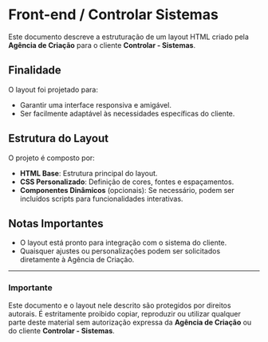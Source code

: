 # Front-end / Controlar Sistemas

Este documento descreve a estruturação de um layout HTML criado pela **Agência de Criação** para o cliente **Controlar - Sistemas**.

## Finalidade

O layout foi projetado para:
- Garantir uma interface responsiva e amigável.
- Ser facilmente adaptável às necessidades específicas do cliente.

## Estrutura do Layout

O projeto é composto por:
- **HTML Base**: Estrutura principal do layout.
- **CSS Personalizado**: Definição de cores, fontes e espaçamentos.
- **Componentes Dinâmicos** (opcionais): Se necessário, podem ser incluídos scripts para funcionalidades interativas.

## Notas Importantes

- O layout está pronto para integração com o sistema do cliente.
- Quaisquer ajustes ou personalizações podem ser solicitados diretamente à Agência de Criação.

---

###  Importante
Este documento e o layout nele descrito são protegidos por direitos autorais. É estritamente proibido copiar, reproduzir ou utilizar qualquer parte deste material sem autorização expressa da **Agência de Criação** ou do cliente **Controlar - Sistemas**.

